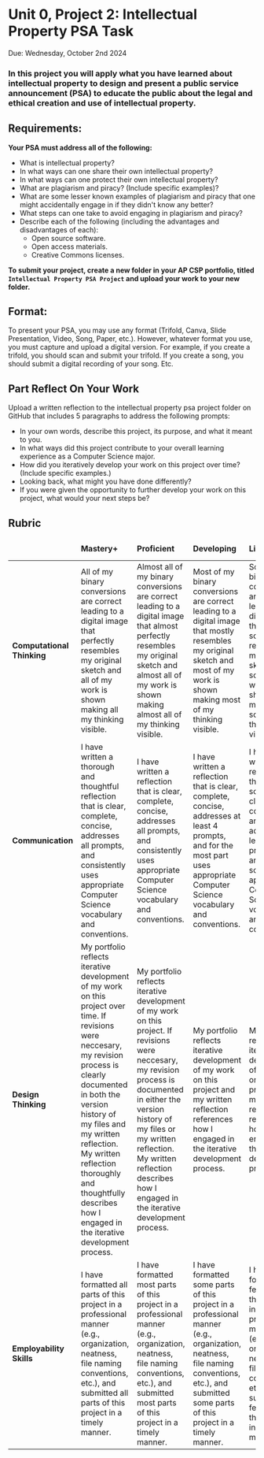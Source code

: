 # Unit 0, Project 2: Intellectual Property PSA Task
Due: Wednesday, October 2nd 2024

### In this project you will apply what you have learned about intellectual property to design and present a public service announcement (PSA) to educate the public about the legal and ethical creation and use of intellectual property.

## Requirements:
**Your PSA must address all of the following:**

* What is intellectual property?
* In what ways can one share their own intellectual property?
* In what ways can one protect their own intellectual property?
* What are plagiarism and piracy? (Include specific examples)?
* What are some lesser known examples of plagiarism and piracy that one might accidentally engage in if they didn't know any better?
* What steps can one take to avoid engaging in plagiarism and piracy?
* Describe each of the following (including the advantages and disadvantages of each):
    * Open source software.
    * Open access materials.
    * Creative Commons licenses.
 
**To submit your project, create a new folder in your AP CSP portfolio, titled `Intellectual Property PSA Project` and upload your work to your new folder.**

## Format:

To present your PSA, you may use any format (Trifold, Canva, Slide Presentation, Video, Song, Paper, etc.).  However, whatever format you use, you must capture and upload a digital version.  For example, if you create a trifold, you should scan and submit your trifold.  If you create a song, you should submit a digital recording of your song. Etc.

## Part Reflect On Your Work

Upload a written reflection to the intellectual property psa project folder on GitHub that includes 5 paragraphs to address the following prompts:

* In your own words, describe this project, its purpose, and what it meant to you.
* In what ways did this project contribute to your overall learning experience as a Computer Science major.
* How did you iteratively develop your work on this project over time? (Include specific examples.)
* Looking back, what might you have done differently?
* If you were given the opportunity to further develop your work on this project, what would your next steps be?

## Rubric

<table>
 <thead>
  <tr>
   <td>
   <td> <b>Mastery+</b></td>
   <td> <b>Proficient</b></td>
   <td> <b>Developing</b></td>
   <td> <b>Limited</b></td>
   <td> <b>Not Yet Beginning</b></td>
  </tr>
 </thead>
 <tbody>
  <tr>
   <td> <b>Computational Thinking</b>
   <td> All of my binary conversions are correct leading to a digital image that perfectly resembles my original sketch and all of my work is shown making all my thinking visible. </td>
   <td> Almost all of my binary conversions are correct leading to a digital image that almost perfectly resembles my original sketch and almost all of my work is shown making almost all of my thinking visible. </td>
   <td> Most of my binary conversions are correct leading to a digital image that mostly resembles my original sketch and most of my work is shown making most of my thinking visible. </td>
   <td> Some of my binary conversions are correct leading to a digital image that somewhat resembles my original sketch and some of my work is shown making some of my thinking visible. </td>
   <td> Few to none of my binary conversions are correct leading to a digital image that barely resembles matches my original sketch and little to none of my work is shown making little to none of my thinking visible. </td>
  </tr>
  <tr>
   <td> <b>Communication</b>
   <td> I have written a thorough and thoughtful reflection that is clear, complete, concise, addresses all prompts, and consistently uses appropriate Computer Science vocabulary and conventions. </td>
   <td> I have written a reflection that is clear, complete, concise, addresses all prompts, and consistently uses appropriate Computer Science vocabulary and conventions. </td>
   <td> I have written a reflection that is clear, complete, concise, addresses at least 4 prompts, and for the most part uses appropriate Computer Science vocabulary and conventions. </td>
   <td> I have written a reflection that is somewhat clear, complete, and concise, addresses at least 3 prompts, and uses some appropriate Computer Science vocabulary and conventions. </td>
   <td> I have written a reflection that lacks clarity, conciseness, or completeness, addresses 2 or less prompts, or uses few appropriate Computer Science vocabulary and conventions. </td>
  </tr>
  <tr>
   <td> <b>Design Thinking</b>
   <td> My portfolio reflects iterative development of my work on this project over time.  If revisions were neccesary, my revision process is clearly documented in both the version history of my files and my written reflection. 
 My written reflection thoroughly and thoughtfully describes how I engaged in the iterative development process. </td>
   <td> My portfolio reflects iterative development of my work on this project.  If revisions were neccesary, my revision process is documented in either the version history of my files or my written reflection. 
 My written reflection describes how I engaged in the iterative development process. </td>
   <td> My portfolio reflects iterative development of my work on this project and my written reflection references how I engaged in the iterative development process. </td>
   <td> My portfolio reflects iterative development of my work on this project or my written reflection references how I engaged in the iterative development process.</td>
   <td> My portfolio does not reflect iterative development of my work on this project and my written reflection does not reflect how I engaged in the iterative development process. </td>
  </tr>
  <tr>
   <td> <b>Employability Skills</b>
   <td> I have formatted all parts of this project in a professional manner (e.g., organization, neatness, file naming conventions, etc.), and submitted all parts of this project in a timely manner. </td>
   <td> I have formatted most parts of this project in a professional manner (e.g., organization, neatness, file naming conventions, etc.), and submitted most parts of this project in a timely manner. </td>
   <td> I have formatted some parts of this project in a professional manner (e.g., organization, neatness, file naming conventions, etc.), and submitted some parts of this project in a timely manner. </td>
   <td> I have formatted few parts of this project in a professional manner (e.g., organization, neatness, file naming conventions, etc.), and submitted few parts of this project in a timely manner. </td>
   <td> I have formatted no parts of this project in a professional manner (e.g., organization, neatness, file naming conventions, etc.), or submitted no parts of this project in a timely manner. </td>
  </tr>
 </tbody>
</table>
